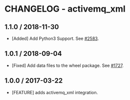 # CHANGELOG - activemq_xml

## 1.1.0 / 2018-11-30

* [Added] Add Python3 Support. See [#2583](https://github.com/DataDog/integrations-core/pull/2583).

## 1.0.1 / 2018-09-04

* [Fixed] Add data files to the wheel package. See [#1727](https://github.com/DataDog/integrations-core/pull/1727).

## 1.0.0 / 2017-03-22

* [FEATURE] adds activemq_xml integration.
